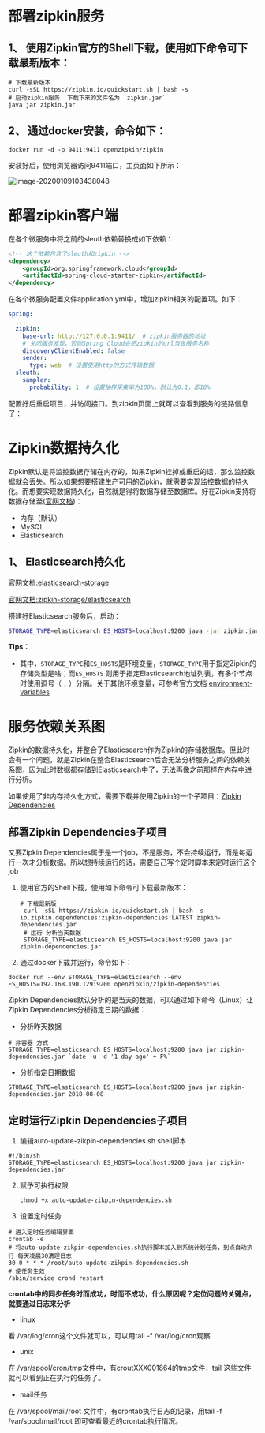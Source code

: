 # 部署zipkin服务

## 1、 使用Zipkin官方的Shell下载，使用如下命令可下载最新版本：

```
# 下载最新版本
curl -sSL https://zipkin.io/quickstart.sh | bash -s
# 启动zipkin服务  下载下来的文件名为 `zipkin.jar`
java jar zipkin.jar
```

## 2、 通过docker安装，命令如下：

```
docker run -d -p 9411:9411 openzipkin/zipkin
```

安装好后，使用浏览器访问9411端口，主页面如下所示：

![image-20200109103438048](https://jessica-1259671334.cos.ap-chengdu.myqcloud.com/zipkin/image-20200109103438048.png)

# 部署zipkin客户端

在各个微服务中将之前的sleuth依赖替换成如下依赖：

```xml
<!-- 这个依赖包含了sleuth和zipkin -->
<dependency>
    <groupId>org.springframework.cloud</groupId>
    <artifactId>spring-cloud-starter-zipkin</artifactId>
</dependency>
```

在各个微服务配置文件application.yml中，增加zipkin相关的配置项。如下：

```yaml
spring:
  ...
  zipkin:
    base-url: http://127.0.0.1:9411/  # zipkin服务器的地址
    # 关闭服务发现，否则Spring Cloud会把zipkin的url当做服务名称       
    discoveryClientEnabled: false   
    sender:
      type: web  # 设置使用http的方式传输数据
  sleuth:
    sampler:
      probability: 1  # 设置抽样采集率为100%，默认为0.1，即10%      
```

配置好后重启项目，并访问接口。到zipkin页面上就可以查看到服务的链路信息了：

# Zipkin数据持久化

Zipkin默认是将监控数据存储在内存的，如果Zipkin挂掉或重启的话，那么监控数据就会丢失。所以如果想要搭建生产可用的Zipkin，就需要实现监控数据的持久化。而想要实现数据持久化，自然就是得将数据存储至数据库。好在Zipkin支持将数据存储至([官网文档](https://github.com/openzipkin/zipkin#storage-component))：

- 内存（默认）
- MySQL
- Elasticsearch

## 1、 Elasticsearch持久化

[官网文档:elasticsearch-storage](https://github.com/openzipkin/zipkin/tree/master/zipkin-server#elasticsearch-storage)

[官网文档:zipkin-storage/elasticsearch](https://github.com/openzipkin/zipkin/tree/master/zipkin-storage/elasticsearch)

搭建好Elasticsearch服务后，启动：

```bash
STORAGE_TYPE=elasticsearch ES_HOSTS=localhost:9200 java -jar zipkin.jar
```

**Tips：**

- 其中，`STORAGE_TYPE`和`ES_HOSTS`是环境变量，`STORAGE_TYPE`用于指定Zipkin的存储类型是啥；而`ES_HOSTS` 则用于指定Elasticsearch地址列表，有多个节点时使用逗号（ `,` ）分隔。关于其他环境变量，可参考官方文档 [environment-variables](https://github.com/openzipkin/zipkin/tree/master/zipkin-server#environment-variables)

# 服务依赖关系图

Zipkin的数据持久化，并整合了Elasticsearch作为Zipkin的存储数据库。但此时会有一个问题，就是Zipkin在整合Elasticsearch后会无法分析服务之间的依赖关系图，因为此时数据都存储到Elasticsearch中了，无法再像之前那样在内存中进行分析。

如果使用了非内存持久化方式，需要下载并使用Zipkin的一个子项目：[Zipkin Dependencies](https://github.com/openzipkin/zipkin-dependencies)

## 部署Zipkin Dependencies子项目

又要Zipkin Dependencies属于是一个job，不是服务，不会持续运行，而是每运行一次才分析数据。所以想持续运行的话，需要自己写个定时脚本来定时运行这个job

1. 使用官方的Shell下载，使用如下命令可下载最新版本：

   ```shell
   # 下载最新版
    curl -sSL https://zipkin.io/quickstart.sh | bash -s io.zipkin.dependencies:zipkin-dependencies:LATEST zipkin-dependencies.jar
    # 运行 分析当天数据
    STORAGE_TYPE=elasticsearch ES_HOSTS=localhost:9200 java jar zipkin-dependencies.jar
   
   ```

2. 通过docker下载并运行，命令如下：

```shell
docker run --env STORAGE_TYPE=elasticsearch --env ES_HOSTS=192.168.190.129:9200 openzipkin/zipkin-dependencies
```

Zipkin Dependencies默认分析的是当天的数据，可以通过如下命令（Linux）让Zipkin Dependencies分析指定日期的数据：

- 分析昨天数据

```shell
# 非容器 方式
STORAGE_TYPE=elasticsearch ES_HOSTS=localhost:9200 java jar zipkin-dependencies.jar `date -u -d '1 day ago' + F%`
```

- 分析指定日期数据

```shell
STORAGE_TYPE=elasticsearch ES_HOSTS=localhost:9200 java jar zipkin-dependencies.jar 2018-08-08
```

## 定时运行Zipkin Dependencies子项目

1. 编辑auto-update-zikpin-dependencies.sh shell脚本

```shell
#!/bin/sh
STORAGE_TYPE=elasticsearch ES_HOSTS=localhost:9200 java jar zipkin-dependencies.jar
```

2. 赋予可执行权限

   ```
   chmod +x auto-update-zikpin-dependencies.sh
   ```

3. 设置定时任务

```shell
# 进入定时任务编辑界面
crontab -e
# 将auto-update-zikpin-dependencies.sh执行脚本加入到系统计划任务，到点自动执行 每天凌晨30清理日志
30 0 * * * /root/auto-update-zikpin-dependencies.sh
# 使任务生效
/sbin/service crond restart
```

**crontab中的同步任务时而成功，时而不成功，什么原因呢？定位问题的关键点，就要通过日志来分析**

- linux

看 /var/log/cron这个文件就可以，可以用tail -f /var/log/cron观察

- unix

在 /var/spool/cron/tmp文件中，有croutXXX001864的tmp文件，tail 这些文件就可以看到正在执行的任务了。

- mail任务

在 /var/spool/mail/root 文件中，有crontab执行日志的记录，用tail -f /var/spool/mail/root 即可查看最近的crontab执行情况。